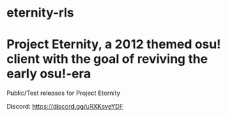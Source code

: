 # eternity-rls
# Project Eternity, a 2012 themed osu! client with the goal of reviving the early osu!-era

Public/Test releases for Project Eternity

Discord: https://discord.gg/uRXKsveYDF
